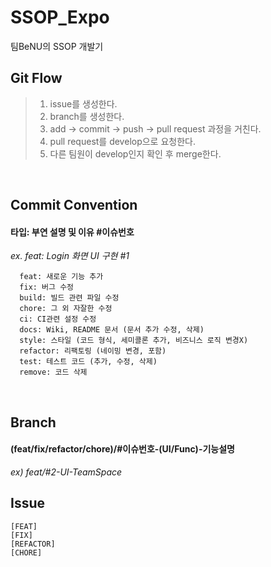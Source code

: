 # SSOP_Expo
팀BeNU의 SSOP 개발기


## Git Flow
>1) issue를 생성한다. <br/>
>2) branch를 생성한다. <br/>
>3) add → commit → push → pull request 과정을 거친다. <br/>
>4) pull request를 develop으로 요청한다. <br/>
>5) 다른 팀원이 develop인지 확인 후 merge한다. <br/>
<br/>

## Commit Convention
#### 타입: 부연 설명 및 이유 #이슈번호<br/>
<i>ex. feat: Login 화면 UI 구현 #1</i>

```
  feat: 새로운 기능 추가
  fix: 버그 수정
  build: 빌드 관련 파일 수정
  chore: 그 외 자잘한 수정
  ci: CI관련 설정 수정
  docs: Wiki, README 문서 (문서 추가 수정, 삭제)
  style: 스타일 (코드 형식, 세미콜론 추가, 비즈니스 로직 변경X)
  refactor: 리팩토링 (네이밍 변경, 포함)
  test: 테스트 코드 (추가, 수정, 삭제)
  remove: 코드 삭제
```
<br/>

## Branch
#### (feat/fix/refactor/chore)/#이슈번호-(UI/Func)-기능설명 <br/>
<i> ex) feat/#2-UI-TeamSpace</i>
<br/>

## Issue
```
[FEAT]
[FIX]
[REFACTOR]
[CHORE]
```
